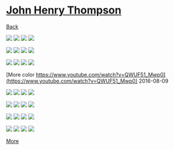 # [John Henry Thompson](../README.md)

[Back](2016-08-13-1.md)

[![](../media/2016-08-13/Flexi-Sphere-11-thumb.jpg)](../posts/2016-08-13-12.md) [![](../media/2016-08-13/Flexi-Sphere-12-thumb.jpg)](../posts/2016-08-13-13.md) [![](../media/2016-08-13/Flexi-Sphere-13-thumb.jpg)](../posts/2016-08-13-14.md) [![](../media/2016-08-13/Flexi-Sphere-14-thumb.jpg)](../posts/2016-08-13-15.md)

[![](../media/2016-08-13/Timeline-Photos-Nari-Ward-artist-curator-Diana-Nawi-thumb.jpg)](../posts/2016-08-13-16.md) [![](../media/2016-08-13/Timeline-Photos-My-copy-Original-with-the-collection-at-the-barn-thumb.jpg)](../posts/2016-08-13-17.md) [![](../media/2016-08-12/Timeline-Photos-thumb.jpg)](../posts/2016-08-12-1.md) [![](../media/2016-08-12/Naturalization-event-by-Nari-Ward-artist-not-present-thumb.jpg)](../posts/2016-08-12-2.md)

[![](../media/2016-08-11/Timeline-Photos-thumb.jpg)](../posts/2016-08-11-1.md) [![](../media/2016-08-11/Angry-Birds-thumb.jpg)](../posts/2016-08-11-2.md) [![](../media/2016-08-11/Rajni-22-thumb.jpg)](../posts/2016-08-11-3.md) [![](../media/2016-08-10/Half-COlor-thumb.jpg)](../posts/2016-08-10-2.md)



[More color https://www.youtube.com/watch?v=QWUF51_Mwp0](https://www.youtube.com/watch?v=QWUF51_Mwp0)
2016-08-09

[![](../media/2016-08-09/Timeline-Photos-Clouds-thumb.jpg)](../posts/2016-08-09-3.md) [![](../media/2016-08-09/Timeline-Photos-Weapons-on-display-thumb.jpg)](../posts/2016-08-09-4.md) [![](../media/2016-08-09/Timeline-Photos-At-38-thousand-feet-and-minus-71-degrees-you-are-thumb.jpg)](../posts/2016-08-09-5.md) [![](../media/2016-08-09/Timeline-Photos-Me-thumb.jpg)](../posts/2016-08-09-6.md)

[![](../media/2016-08-08/Pharaoh-in-England-thumb.jpg)](../posts/2016-08-08-1.md) [![](../media/2016-08-08/Pharaoh-in-England-1-thumb.jpg)](../posts/2016-08-08-2.md) [![](../media/2016-08-08/Pharaoh-in-England-2-thumb.jpg)](../posts/2016-08-08-3.md) [![](../media/2016-08-08/Pharaoh-in-England-3-thumb.jpg)](../posts/2016-08-08-4.md)

[![](../media/2016-08-08/Pharaoh-in-England-4-thumb.jpg)](../posts/2016-08-08-5.md) [![](../media/2016-08-08/Pharaoh-in-England-5-thumb.jpg)](../posts/2016-08-08-6.md) [![](../media/2016-08-08/Pharaoh-in-England-6-thumb.jpg)](../posts/2016-08-08-7.md) [![](../media/2016-08-08/Pharaoh-in-England-7-thumb.jpg)](../posts/2016-08-08-8.md)

[![](../media/2016-08-08/Pharaoh-in-England-8-thumb.jpg)](../posts/2016-08-08-9.md) [![](../media/2016-08-08/Pharaoh-in-England-9-thumb.jpg)](../posts/2016-08-08-10.md) [![](../media/2016-08-08/Pharaoh-in-England-10-thumb.jpg)](../posts/2016-08-08-11.md) [![](../media/2016-08-08/Rajni-22-thumb.jpg)](../posts/2016-08-08-12.md)

[More](2016-06-16-1.md)